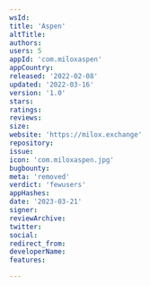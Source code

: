 ```yaml
---
wsId: 
title: 'Aspen'
altTitle: 
authors: 
users: 5
appId: 'com.miloxaspen'
appCountry: 
released: '2022-02-08'
updated: '2022-03-16'
version: '1.0'
stars: 
ratings: 
reviews: 
size: 
website: 'https://milox.exchange'
repository: 
issue: 
icon: 'com.miloxaspen.jpg'
bugbounty: 
meta: 'removed'
verdict: 'fewusers'
appHashes: 
date: '2023-03-21'
signer: 
reviewArchive: 
twitter: 
social: 
redirect_from: 
developerName: 
features: 

---
```


